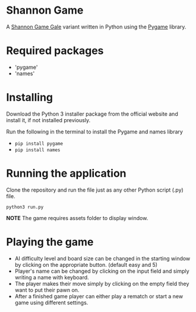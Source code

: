 # Shannon Game

A [Shannon Game Gale](https://en.wikipedia.org/wiki/Shannon_switching_game#Gale) variant written in Python using the [Pygame](https://www.pygame.org) library.

# Required packages
- 'pygame'
- 'names'


# Installing
Download the Python 3 installer package from the official website and install it, if not installed previously.

Run the following in the terminal to install the Pygame and names library

- `pip install pygame`
- `pip install names`


# Running the application
Clone the repository and run the file just as any other Python script (.py) file.

`python3 run.py`

**NOTE**
The game requires assets folder to display window.

# Playing the game
- AI difficulty level and board size can be changed in the starting window by clicking on the appropriate button. (default easy and 5)
- Player's name can be changed by clicking on the input field and simply writing a name with keyboard.
- The player makes their move simply by clicking on the empty field they want to put their pawn on.
- After a finished game player can either play a rematch or start a new game using different settings.

